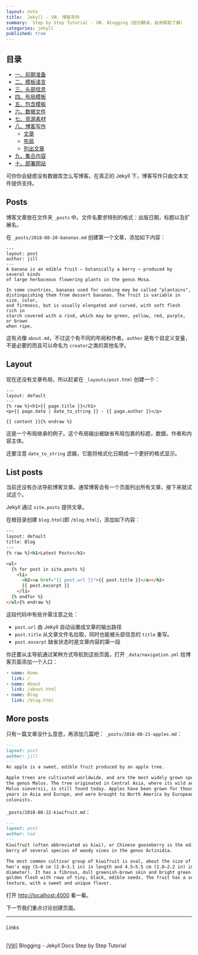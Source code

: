 ```yaml
---
layout: note
title:  Jekyll — Ⅷ. 博客写作
summary:  Step by Step Tutorial - Ⅷ. Blogging（部分翻译，自用帮助了解）
categories: jekyll
published: true
---
```


## 目录

- [一、前期准备 ](./01st-setup.html)
- [二、模板语言 ](./02nd-Liquid.html)
- [三、头部信息 ](./03rd-Front-Matter.html)
- [四、布局模板 ](./04th-Layouts.html)
- [五、包含模板 ](./05th-Includes.html)
- [六、数据文件 ](./06th-Data-Files.html)
- [七、资源素材 ](./07th-Assets.html)
- [八、博客写作 ](./08th-Blogging.html)
  - [文章](#posts)
  - [布局](#layout)
  - [列出文章](#list-posts)
- [九、集合内容 ](./09th-Collections.html)
- [十、部署网站 ](./10th-Deployment.html)

可你你会疑惑没有数据库怎么写博客。在真正的 Jekyll 下，博客写作只由文本文件提供支持。

## Posts
博客文章放在文件夹 `_posts` 中。文件名要求特别的格式：出版日期，标题以及扩展名。

在 `_posts/2018-08-20-bananas.md` 创建第一个文章，添加如下内容：
```
---
layout: post
author: jill
---
A banana is an edible fruit – botanically a berry – produced by several kinds
of large herbaceous flowering plants in the genus Musa.

In some countries, bananas used for cooking may be called "plantains",
distinguishing them from dessert bananas. The fruit is variable in size, color,
and firmness, but is usually elongated and curved, with soft flesh rich in
starch covered with a rind, which may be green, yellow, red, purple, or brown
when ripe.
```

这有点像 `about.md`，不过这个有不同的布局和作者。`author` 是有个自定义变量，不是必要的而且可以命名为 `creator`之类的其他名字。

## Layout
现在还没有文章布局，所以赶紧在 `_layouts/post.html` 创建一个：
```hmtl
---
layout: default
---
{% raw %}<h1>{{ page.title }}</h1>
<p>{{ page.date | date_to_string }} - {{ page.author }}</p>

{{ content }}{% endraw %}
```

这是一个布局继承的例子。这个布局输出被缺省布局包裹的标题，数据，作者和内容主体。

还要注意 `date_to_string` 滤器，它能将格式化日期成一个更好的格式显示。

## List posts
当前还没有办法导航博客文章。通常博客会有一个页面列出所有文章，接下来就试试这个。

Jekyll 通过 `site.posts` 提供文章。

在根目录创建 `blog.html`(即 `/blog.html`)，添加如下内容：
```html
---
layout: default
title: Blog
---
{% raw %}<h1>Latest Posts</h1>

<ul>
  {% for post in site.posts %}
    <li>
      <h2><a href="{{ post.url }}">{{ post.title }}</a></h2>
      {{ post.excerpt }}
    </li>
  {% endfor %}
</ul>{% endraw %}
```

这段代码中有些许需注意之处：
- `post.url` 由 Jekyll 自动设置成文章的输出路径
- `post.title` 从文章文件名拉取，同时也能被头部信息的 `title` 重写。
- `post.excerpt` 缺省状态时是文章内容的第一段

你还要从主导航通过某种方式导航到这些页面，打开 `_data/navigation.yml` 给博客页面添加一个入口：
```yaml
- name: Home
  link: /
- name: About
  link: /about.html
- name: Blog
  link: /blog.html
```

## More posts
只有一篇文章没什么意思，再添加几篇吧：
`_posts/2018-08-21-apples.md`：
```markdown
---
layout: post
author: jill
---
An apple is a sweet, edible fruit produced by an apple tree.

Apple trees are cultivated worldwide, and are the most widely grown species in
the genus Malus. The tree originated in Central Asia, where its wild ancestor,
Malus sieversii, is still found today. Apples have been grown for thousands of
years in Asia and Europe, and were brought to North America by European
colonists.
```

`_posts/2018-08-22-kiwifruit.md`：
```markdown
---
layout: post
author: ted
---
Kiwifruit (often abbreviated as kiwi), or Chinese gooseberry is the edible
berry of several species of woody vines in the genus Actinidia.

The most common cultivar group of kiwifruit is oval, about the size of a large
hen's egg (5–8 cm (2.0–3.1 in) in length and 4.5–5.5 cm (1.8–2.2 in) in
diameter). It has a fibrous, dull greenish-brown skin and bright green or
golden flesh with rows of tiny, black, edible seeds. The fruit has a soft
texture, with a sweet and unique flavor.
```

打开  [http://localhost:4000](http://localhost:4000/) 看一看。

下一节我们重点讨论创建页面。

---
###### Links
[[Ⅷ]](https://jekyllrb.com/docs/step-by-step/08-blogging/) Blogging -  Jekyll Docs Step by Step Tutorial

